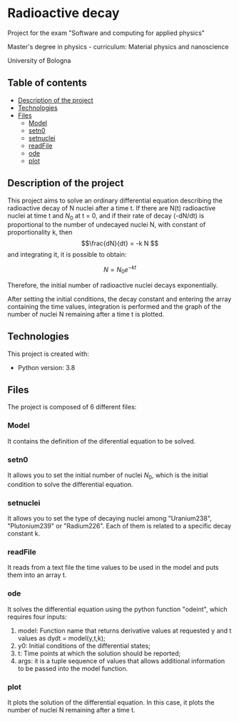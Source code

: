 # Radioactive decay
Project for the exam "Software and computing for applied physics"

Master's degree in physics - curriculum: Material physics and nanoscience

University of Bologna

## Table of contents
* [Description of the project](#description-of-the-project)
* [Technologies](#technologies)
* [Files](#files)
  * [Model](#model)
  * [setn0](#setn0)
  * [setnuclei](#setnuclei)
  * [readFile](#readFile)
  * [ode](#ode)
  * [plot](#plot)

## Description of the project
This project aims to solve an ordinary differential equation describing the radioactive decay of N nuclei after a time t. 
If there are N(t) radioactive nuclei at time t and $N_0$ at t = 0, and if their rate of decay (-dN/dt) is proportional to the number of undecayed nuclei N, with constant of proportionality k, then
$$\frac{dN}{dt} = -k N $$
and integrating it, it is possible to obtain:

$$ N = N_0 e^{-kt} $$

Therefore, the initial number of radioactive nuclei decays exponentially.

After setting the initial conditions, the decay constant and entering the array containing the time values, integration is performed and the graph of the number of nuclei N remaining after a time t is plotted.
	
## Technologies
This project is created with:
* Python version: 3.8
	
## Files
The project is composed of 6 different files:
### Model
It contains the definition of the diferential equation to be solved.
### setn0
It allows you to set the initial number of nuclei $N_0$, which is the initial condition to solve the differential equation.
### setnuclei
It allows you to set the type of decaying nuclei among "Uranium238", "Plutonium239" or "Radium226". Each of them is related to a specific decay constant k.
### readFile
It reads from a text file the time values to be used in the model and puts them into an array t.
### ode
It solves the differential equation using the python function "odeint", which requires four inputs:
1. model: Function name that returns derivative values at requested y and t values as dydt = model(y,t,k);
2. y0: Initial conditions of the differential states;
3. t: Time points at which the solution should be reported;
4. args: it is a tuple sequence of values that allows additional information to be passed into the model function.
### plot
It plots the solution of the differential equation. In this case, it plots the number of nuclei N remaining after a time t.
